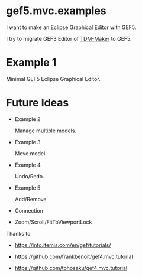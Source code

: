 # gef5.mvc.examples
I want to make an Eclipse Graphical Editor with GEF5.

I try to migrate GEF3 Editor of [TDM-Maker](https://github.com/tmdmaker/tmdmaker) to GEF5.

Example 1
=========

Minimal GEF5 Eclipse Graphical Editor.


Future Ideas
==========

* Example 2

  Manage multiple models.

* Example 3

  Move model.

* Example 4

  Undo/Redo.

* Example 5

    Add/Remove

* Connection
* Zoom/Scroll/FitToViewportLock

Thanks to

- https://info.itemis.com/en/gef/tutorials/

- https://github.com/frankbenoit/gef4.mvc.tutorial

- https://github.com/tohosaku/gef4.mvc.tutorial
